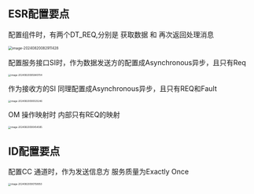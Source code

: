 ## ESR配置要点

配置组件时，有两个DT_REQ,分别是 获取数据 和 再次返回处理消息

<img src="../../../../Library/Application%20Support/typora-user-images/image-20240820082911428.png" alt="image-20240820082911428" style="zoom:50%;" />

配置服务接口SI时，作为数据发送方的配置成Asynchronous异步，且只有Req

<img src="../../../../Library/Application%20Support/typora-user-images/image-20240820085840704.png" alt="image-20240820085840704" style="zoom:33%;" />

作为接收方的SI 同理配置成Asynchronous异步，且只有REQ和Fault

<img src="../../../../Library/Application%20Support/typora-user-images/image-20240820090025246.png" alt="image-20240820090025246" style="zoom:33%;" />

OM 操作映射时 内部只有REQ的映射

<img src="../../../../Library/Application%20Support/typora-user-images/image-20240820090454585.png" alt="image-20240820090454585" style="zoom:33%;" />





## ID配置要点

配置CC 通道时，作为发送信息方 服务质量为Exactly Once

<img src="../../../../Library/Application%20Support/typora-user-images/image-20240820090758950.png" alt="image-20240820090758950" style="zoom:33%;" />